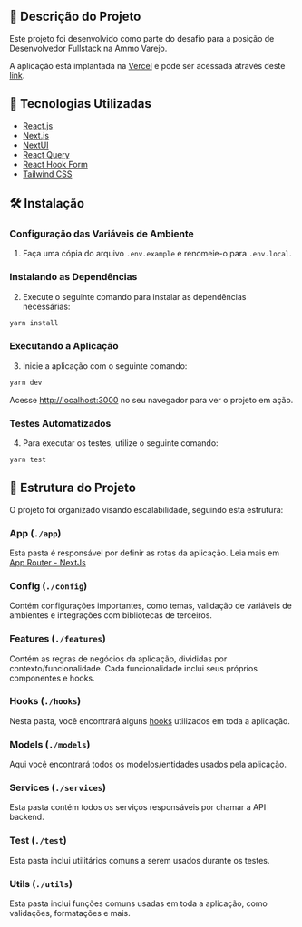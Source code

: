## 📝 Descrição do Projeto

Este projeto foi desenvolvido como parte do desafio para a posição de Desenvolvedor Fullstack na Ammo Varejo.

A aplicação está implantada na [Vercel](https://vercel.com/) e pode ser acessada através deste [link](https://frontend-challenge-ammo.vercel.app/).

## 🚀 Tecnologias Utilizadas

- [React.js](https://react.dev/)
- [Next.js](https://nextjs.org/)
- [NextUI](https://nextui.org/)
- [React Query](https://tanstack.com/query/latest/)
- [React Hook Form](https://www.react-hook-form.com/)
- [Tailwind CSS](https://tailwindcss.com/)

## 🛠️ Instalação

### Configuração das Variáveis de Ambiente

1. Faça uma cópia do arquivo `.env.example` e renomeie-o para `.env.local`.

### Instalando as Dependências

2. Execute o seguinte comando para instalar as dependências necessárias:

```bash
yarn install
```

### Executando a Aplicação

3. Inicie a aplicação com o seguinte comando:

```bash
yarn dev
```

Acesse [http://localhost:3000](http://localhost:3000) no seu navegador para ver o projeto em ação.

### Testes Automatizados

4. Para executar os testes, utilize o seguinte comando:

```bash
yarn test
```

## 🧱 Estrutura do Projeto

O projeto foi organizado visando escalabilidade, seguindo esta estrutura:

### **App** (`./app`)

Esta pasta é responsável por definir as rotas da aplicação. Leia mais em [App Router - NextJs](https://nextjs.org/docs/app)

### **Config** (`./config`)

Contém configurações importantes, como temas, validação de variáveis de ambientes e integrações com bibliotecas de terceiros.

### **Features** (`./features`)

Contém as regras de negócios da aplicação, divididas por contexto/funcionalidade. Cada funcionalidade inclui seus próprios componentes e hooks.

### **Hooks** (`./hooks`)

Nesta pasta, você encontrará alguns [hooks](https://react.dev/reference/react) utilizados em toda a aplicação.

### **Models** (`./models`)

Aqui você encontrará todos os modelos/entidades usados pela aplicação.

### **Services** (`./services`)

Esta pasta contém todos os serviços responsáveis por chamar a API backend.

### **Test** (`./test`)

Esta pasta inclui utilitários comuns a serem usados durante os testes.

### **Utils** (`./utils`)

Esta pasta inclui funções comuns usadas em toda a aplicação, como validações, formatações e mais.
